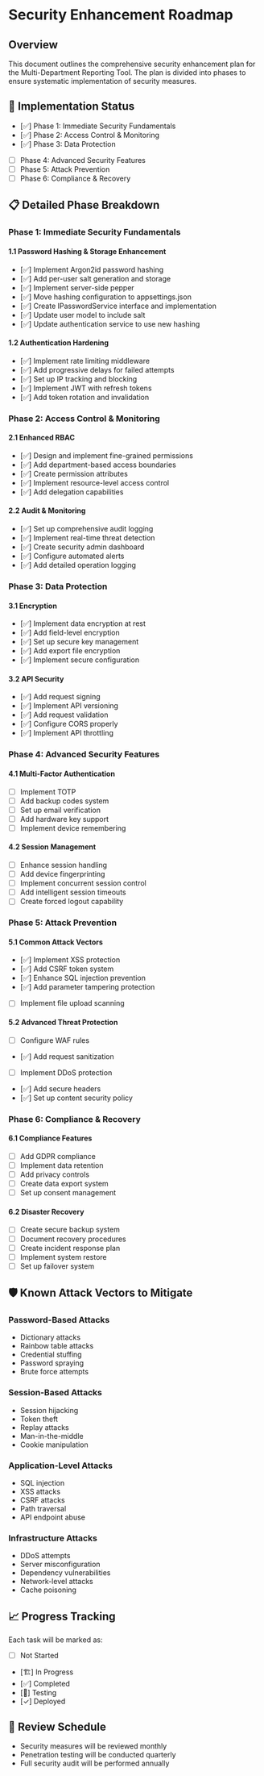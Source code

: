 # Security Enhancement Roadmap

## Overview
This document outlines the comprehensive security enhancement plan for the Multi-Department Reporting Tool. The plan is divided into phases to ensure systematic implementation of security measures.

## 🎯 Implementation Status
- [✅] Phase 1: Immediate Security Fundamentals
- [✅] Phase 2: Access Control & Monitoring
- [✅] Phase 3: Data Protection
- [ ] Phase 4: Advanced Security Features
- [ ] Phase 5: Attack Prevention
- [ ] Phase 6: Compliance & Recovery

## 📋 Detailed Phase Breakdown

### Phase 1: Immediate Security Fundamentals
#### 1.1 Password Hashing & Storage Enhancement
- [✅] Implement Argon2id password hashing
- [✅] Add per-user salt generation and storage
- [✅] Implement server-side pepper
- [✅] Move hashing configuration to appsettings.json
- [✅] Create IPasswordService interface and implementation
- [✅] Update user model to include salt
- [✅] Update authentication service to use new hashing

#### 1.2 Authentication Hardening
- [✅] Implement rate limiting middleware
- [✅] Add progressive delays for failed attempts
- [✅] Set up IP tracking and blocking
- [✅] Implement JWT with refresh tokens
- [✅] Add token rotation and invalidation

### Phase 2: Access Control & Monitoring
#### 2.1 Enhanced RBAC
- [✅] Design and implement fine-grained permissions
- [✅] Add department-based access boundaries
- [✅] Create permission attributes
- [✅] Implement resource-level access control
- [✅] Add delegation capabilities

#### 2.2 Audit & Monitoring
- [✅] Set up comprehensive audit logging
- [✅] Implement real-time threat detection
- [✅] Create security admin dashboard
- [✅] Configure automated alerts
- [✅] Add detailed operation logging

### Phase 3: Data Protection
#### 3.1 Encryption
- [✅] Implement data encryption at rest
- [✅] Add field-level encryption
- [✅] Set up secure key management
- [✅] Add export file encryption
- [✅] Implement secure configuration

#### 3.2 API Security
- [✅] Add request signing
- [✅] Implement API versioning
- [✅] Add request validation
- [✅] Configure CORS properly
- [✅] Implement API throttling

### Phase 4: Advanced Security Features
#### 4.1 Multi-Factor Authentication
- [ ] Implement TOTP
- [ ] Add backup codes system
- [ ] Set up email verification
- [ ] Add hardware key support
- [ ] Implement device remembering

#### 4.2 Session Management
- [ ] Enhance session handling
- [ ] Add device fingerprinting
- [ ] Implement concurrent session control
- [ ] Add intelligent session timeouts
- [ ] Create forced logout capability

### Phase 5: Attack Prevention
#### 5.1 Common Attack Vectors
- [✅] Implement XSS protection
- [✅] Add CSRF token system
- [✅] Enhance SQL injection prevention
- [✅] Add parameter tampering protection
- [ ] Implement file upload scanning

#### 5.2 Advanced Threat Protection
- [ ] Configure WAF rules
- [✅] Add request sanitization
- [ ] Implement DDoS protection
- [✅] Add secure headers
- [✅] Set up content security policy

### Phase 6: Compliance & Recovery
#### 6.1 Compliance Features
- [ ] Add GDPR compliance
- [ ] Implement data retention
- [ ] Add privacy controls
- [ ] Create data export system
- [ ] Set up consent management

#### 6.2 Disaster Recovery
- [ ] Create secure backup system
- [ ] Document recovery procedures
- [ ] Create incident response plan
- [ ] Implement system restore
- [ ] Set up failover system

## 🛡️ Known Attack Vectors to Mitigate

### Password-Based Attacks
- Dictionary attacks
- Rainbow table attacks
- Credential stuffing
- Password spraying
- Brute force attempts

### Session-Based Attacks
- Session hijacking
- Token theft
- Replay attacks
- Man-in-the-middle
- Cookie manipulation

### Application-Level Attacks
- SQL injection
- XSS attacks
- CSRF attacks
- Path traversal
- API endpoint abuse

### Infrastructure Attacks
- DDoS attempts
- Server misconfiguration
- Dependency vulnerabilities
- Network-level attacks
- Cache poisoning

## 📈 Progress Tracking
Each task will be marked as:
- [ ] Not Started
- [🏗️] In Progress
- [✅] Completed
- [🧪] Testing
- [✓] Deployed

## 🔄 Review Schedule
- Security measures will be reviewed monthly
- Penetration testing will be conducted quarterly
- Full security audit will be performed annually

